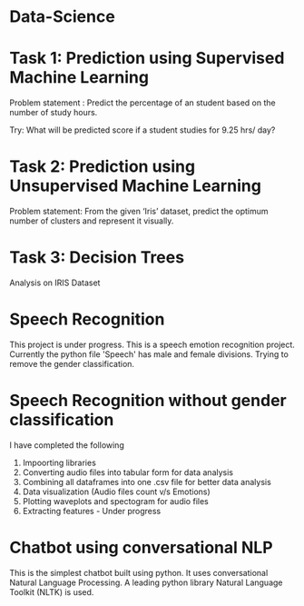 # Data-Science

# Task 1: Prediction using Supervised Machine Learning
Problem statement : Predict the percentage of an student based on the number of study hours.

Try: What will be predicted score if a student studies for 9.25 hrs/ day?

# Task 2: Prediction using Unsupervised Machine Learning
Problem statement: From the given ‘Iris’ dataset, predict the optimum number of clusters and represent it visually.

# Task 3: Decision Trees
Analysis on IRIS Dataset

# Speech Recognition
This project is under progress.
This is a speech emotion recognition project. Currently the python file 'Speech' has male and female divisions. Trying to remove the gender classification. 

# Speech Recognition without gender classification
I have completed the following
1. Impoorting libraries
2. Converting audio files into tabular form for data analysis
3. Combining all dataframes into one .csv file for better data analysis
4. Data visualization (Audio files count v/s Emotions)
5. Plotting waveplots and spectogram for audio files
6. Extracting features - Under progress

# Chatbot using conversational NLP
This is the simplest chatbot built using python. It uses conversational Natural Language Processing. A leading python library Natural Language Toolkit (NLTK) is used.
